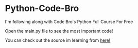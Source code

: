 # Python-Code-Bro

I'm following along with Code Bro's Python Full Course For Free

Open the main.py file to see the most important code!

You can check out the source im learning from [here!](https://www.youtube.com/watch?v=XKHEtdqhLK8&t=19427s)
